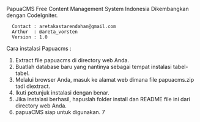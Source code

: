 PapuaCMS
Free Content Management System Indonesia Dikembangkan dengan CodeIgniter.

	  Contact : aretakastarendahan@gmail.com
	  Arthur  : @areta_vorsten
	  Version : 1.0 

Cara instalasi Papuacms :

   1. Extract file papuacms di directory web Anda.
   2. Buatlah database baru yang nantinya sebagai tempat instalasi tabel-tabel.
   3. Melalui browser Anda, masuk ke alamat web dimana file papuacms.zip tadi diextract.
   4. Ikuti petunjuk instalasi dengan benar.
   5. Jika instalasi berhasil, hapuslah folder install dan README file ini dari directory web Anda.
   6. papuaCMS siap untuk digunakan.
   7
